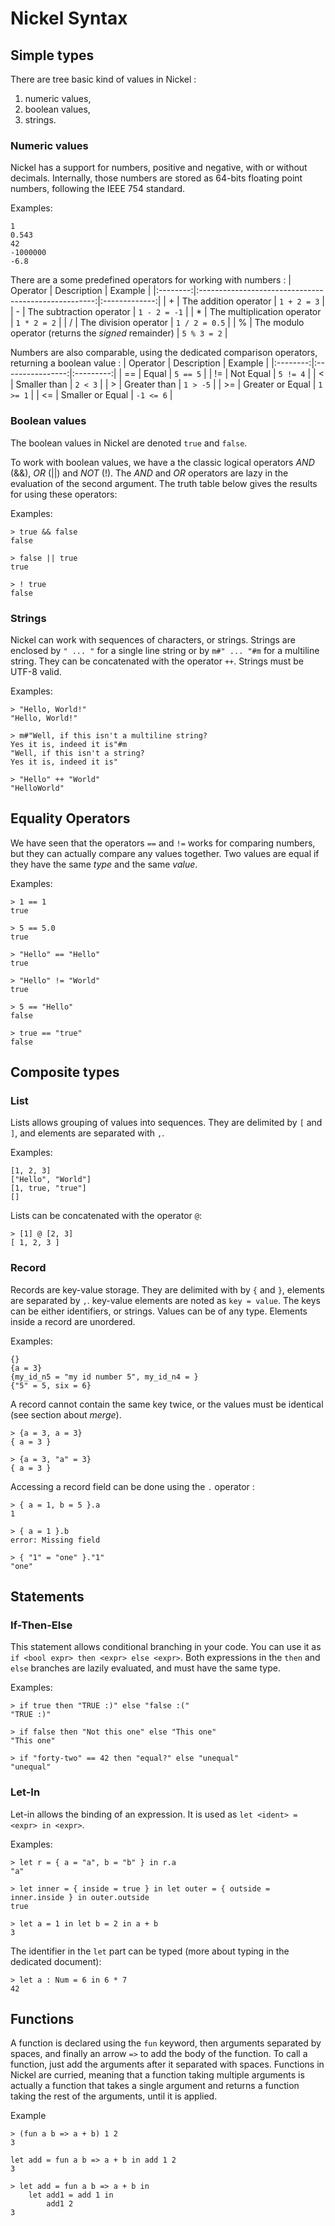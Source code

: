 # Nickel Syntax

## Simple types

There are tree basic kind of values in Nickel : 
 1. numeric values, 
 2. boolean values,
 3. strings.
 
### Numeric values

Nickel has a support for numbers, positive and negative, with or without decimals.
Internally, those numbers are stored as 64-bits floating point numbers, following the IEEE 754 standard.

Examples:

```
1
0.543
42
-1000000
-6.8
```

There are a some predefined operators for working with numbers :
| Operator | Description                                          | Example       |
|:--------:|:----------------------------------------------------:|:-------------:|
| +        | The addition operator                                | `1 + 2 = 3`   |
| \-       | The subtraction operator                             | `1 - 2 = -1`  |
| *        | The multiplication operator                          | `1 * 2 = 2`   |
| /        | The division operator                                | `1 / 2 = 0.5` |
| %        | The modulo operator (returns the *signed* remainder) | `5 % 3 = 2`   |

Numbers are also comparable, using the dedicated comparison operators, returning a boolean value :
| Operator | Description      | Example   |
|:--------:|:----------------:|:---------:|
| ==       | Equal            | `5 == 5`  |
| !=       | Not Equal        | `5 != 4`  |
| <        | Smaller than     | `2 < 3`   |
| >        | Greater than     | `1 > -5`  |
| >=       | Greater or Equal | `1 >= 1`  |
| <=       | Smaller or Equal | `-1 <= 6` |


### Boolean values

The boolean values in Nickel are denoted `true` and `false`.

To work with boolean values, we have a the classic logical operators *AND* (&&), *OR* (||) and *NOT* (!).
The _AND_ and _OR_ operators are lazy in the evaluation of the second argument. The truth table below gives the results for using these operators:

Examples:
```
> true && false
false

> false || true
true

> ! true
false
```

### Strings

Nickel can work with sequences of characters, or strings. 
Strings are enclosed by `" ... "` for a single line string or by `m#" ... "#m` for a multiline string.
They can be concatenated with the operator `++`.
Strings must be UTF-8 valid.

Examples:
```
> "Hello, World!"
"Hello, World!"

> m#"Well, if this isn't a multiline string?
Yes it is, indeed it is"#m
"Well, if this isn't a string?
Yes it is, indeed it is"

> "Hello" ++ "World"
"HelloWorld"
```

## Equality Operators

We have seen that the operators `==` and `!=` works for comparing numbers, but they can actually compare any values together. Two values are equal if they have the same _type_ and the same _value_.

Examples:
```
> 1 == 1
true

> 5 == 5.0
true

> "Hello" == "Hello"
true

> "Hello" != "World"
true

> 5 == "Hello"
false

> true == "true"
false
```


## Composite types

### List
Lists allows grouping of values into sequences. They are delimited by `[` and `]`, and elements are separated with `,`.

Examples:
```
[1, 2, 3]
["Hello", "World"]
[1, true, "true"]
[]
```

Lists can be concatenated with the operator `@`:
```
> [1] @ [2, 3]
[ 1, 2, 3 ]
```

### Record
Records are key-value storage. They are delimited with by `{` and `}`, elements are separated by `,`.
key-value elements are noted as `key = value`.
The keys can be either identifiers, or strings. Values can be of any type.
Elements inside a record are unordered.

Examples:
```
{}
{a = 3}
{my_id_n5 = "my id number 5", my_id_n4 = }
{"5" = 5, six = 6}
```

A record cannot contain the same key twice, or the values must be identical (see section about _merge_).
```
> {a = 3, a = 3}
{ a = 3 }

> {a = 3, "a" = 3}
{ a = 3 }
```

Accessing a record field can be done using the `.` operator :
```
> { a = 1, b = 5 }.a
1

> { a = 1 }.b
error: Missing field

> { "1" = "one" }."1"
"one"
```

## Statements

### If-Then-Else
This statement allows conditional branching in your code. You can use it as `if <bool expr> then <expr> else <expr>`. Both expressions in the `then` and `else` branches are lazily evaluated, and must have the same type.

Examples:
```
> if true then "TRUE :)" else "false :("
"TRUE :)"

> if false then "Not this one" else "This one"
"This one"

> if "forty-two" == 42 then "equal?" else "unequal"
"unequal"
```

### Let-In
Let-in allows the binding of an expression. It is used as `let <ident> = <expr> in <expr>`.

Examples:
```
> let r = { a = "a", b = "b" } in r.a
"a"

> let inner = { inside = true } in let outer = { outside = inner.inside } in outer.outside
true

> let a = 1 in let b = 2 in a + b
3
```

The identifier in the `let` part can be typed (more about typing in the dedicated document):
```
> let a : Num = 6 in 6 * 7
42
```

## Functions
A function is declared using the `fun` keyword, then arguments separated by spaces, and finally an arrow `=>` to add the body of the function.
To call a function, just add the arguments after it separated with spaces.
Functions in Nickel are curried, meaning that a function taking multiple arguments is actually a function that takes a single argument and returns a function taking the rest of the arguments, until it is applied.

Example
```
> (fun a b => a + b) 1 2
3

let add = fun a b => a + b in add 1 2
3

> let add = fun a b => a + b in
    let add1 = add 1 in
        add1 2
3
```

